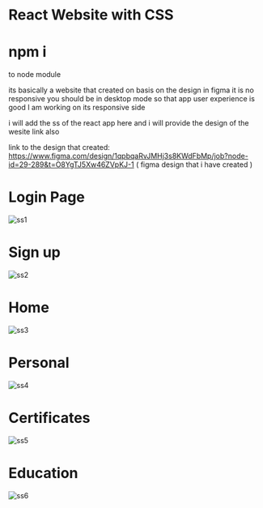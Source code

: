 # React Website with CSS 

# npm i 
to node module

its basically a website that created on basis on the design in figma
it is no responsive
you should be in desktop mode so that app user experience is good
I am working on its responsive side


i will add the ss of the react app here and i will provide the design of the wesite link also 

link to the design that created: https://www.figma.com/design/1qpbqaRvJMHj3s8KWdFbMp/job?node-id=29-289&t=O8YgTJ5Xw46ZVpKJ-1
( figma design that i have created )

# Login Page
![ss1](https://github.com/Afnasalih/job/assets/91935925/110839a9-e34a-4caa-84ac-989b457f2dc0)

# Sign up
![ss2](https://github.com/Afnasalih/job/assets/91935925/94bdb7b4-b31f-4ec4-ba25-e7330d2c4202)

# Home
![ss3](https://github.com/Afnasalih/job/assets/91935925/9ae06f01-b87f-4ea6-8ad7-51760a74a5dc)


# Personal 
![ss4](https://github.com/Afnasalih/job/assets/91935925/23dacd2f-ee4a-46c7-ba9b-180eced3be29)

# Certificates
![ss5](https://github.com/Afnasalih/job/assets/91935925/1382c2b7-cbd4-48e5-b3a7-d8325bd4ccb3)

# Education
![ss6](https://github.com/Afnasalih/job/assets/91935925/f11f5c09-72b7-4306-82a7-0defa777df73)
